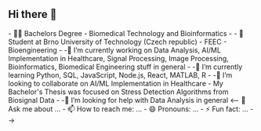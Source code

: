 ## Hi there 👋


<!--**bombyrakety/bombyrakety** is a ✨ _special_ ✨ repository because its `README.md` (this file) appears on your GitHub profile.--!>

- 👨‍🎓 Bachelors Degree - Biomedical Technology and Bioinformatics
- - 🏫 Student at Brno University of Technology (Czech republic) - FEEC - Bioengineering
-  -🔭 I’m currently working on Data Analysis, AI/ML Implementation in Healthcare, Signal Processing, Image Processing, Bioinformatics, Biomedical Engineering stuff in general
- -🌱 I’m currently learning Python, SQL, JavaScript, Node.js, React, MATLAB, R  
- -👯 I’m looking to collaborate on AI/ML Implementation in Healthcare - My Bachelor's Thesis was focused on Stress Detection Algorithms from Biosignal Data
- -🤔 I’m looking for help with Data Analysis in general
<-- 💬 Ask me about ...
- 📫 How to reach me: ...
- 😄 Pronouns: ...
- ⚡ Fun fact: ...
-->

